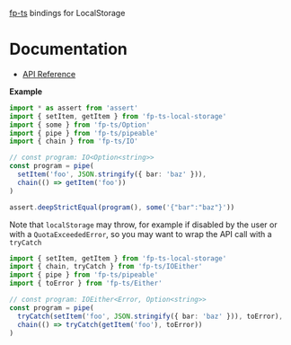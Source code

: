 [fp-ts](https://github.com/gcanti/fp-ts) bindings for LocalStorage

# Documentation

- [API Reference](https://gcanti.github.io/fp-ts-local-storage)

**Example**

```ts
import * as assert from 'assert'
import { setItem, getItem } from 'fp-ts-local-storage'
import { some } from 'fp-ts/Option'
import { pipe } from 'fp-ts/pipeable'
import { chain } from 'fp-ts/IO'

// const program: IO<Option<string>>
const program = pipe(
  setItem('foo', JSON.stringify({ bar: 'baz' })),
  chain(() => getItem('foo'))
)

assert.deepStrictEqual(program(), some('{"bar":"baz"}'))
```

Note that `localStorage` may throw, for example if disabled by the user or with a `QuotaExceededError`, so you may want to wrap the API call with a `tryCatch`

```ts
import { setItem, getItem } from 'fp-ts-local-storage'
import { chain, tryCatch } from 'fp-ts/IOEither'
import { pipe } from 'fp-ts/pipeable'
import { toError } from 'fp-ts/Either'

// const program: IOEither<Error, Option<string>>
const program = pipe(
  tryCatch(setItem('foo', JSON.stringify({ bar: 'baz' })), toError),
  chain(() => tryCatch(getItem('foo'), toError))
)
```
